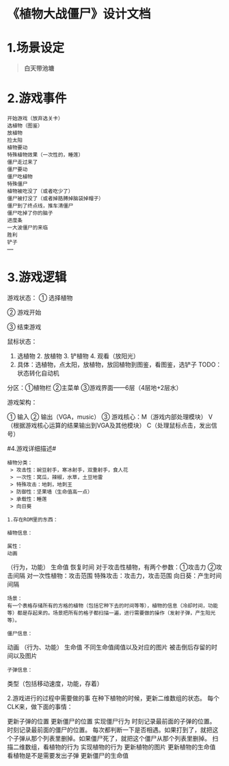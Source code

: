 # 《植物大战僵尸》设计文档 #

# 1.场景设定 #
>**白天带池塘**

# 2.游戏事件 #
    开始游戏（放弃选关卡）
	选植物（图鉴）
	放植物
	捡太阳
	植物要动
	特殊植物效果（一次性的，睡莲）
	僵尸走过来了
	僵尸要动
	僵尸吃植物
	特殊僵尸
	植物被吃没了（或者吃少了）
	僵尸被打没了（或者掉胳膊掉脑袋掉帽子）
	僵尸到了终点线，推车清僵尸
	僵尸吃掉了你的脑子
	进度条
	一大波僵尸的来临
	胜利
	铲子
	……

# 3.游戏逻辑 #
	
游戏状态：
①	选择植物

②	游戏开始

③	结束游戏

鼠标状态：
1. 选植物 2. 放植物 3. 铲植物 4. 观看（放阳光）
2. 具体：选植物，点太阳，放植物，放回植物到图鉴，看图鉴，选铲子
TODO：状态转化自动机


分区：①植物栏 ②主菜单 ③游戏界面——6层（4层地+2层水）


游戏架构：


①	输入
②	输出（VGA，music）
③	游戏核心：M（游戏内部处理模块） V（根据游戏核心运算的结果输出到VGA及其他模块） C（处理鼠标点击，发出信号）


#4.游戏详细描述#

	植物分类：
	 > 攻击性：豌豆射手，寒冰射手，双重射手，食人花
	 > 一次性：窝瓜，辣椒，水草，土豆地雷
	 > 特殊攻击：地刺，地刺王
	 > 防御性：坚果墙（生命值高一点）
	 > 承载性：睡莲
	 > 向日葵

	1.存在ROM里的东西：

	植物信息：

	属性：
    动画
（行为，功能）
	生命值
	恢复时间
	对于攻击性植物，有两个参数：①攻击力 ②攻击间隔
	对一次性植物：攻击范围
	特殊攻击：攻击力，攻击范围
	向日葵：产生时间间隔

	场景：
	有一个表格存储所有的方格的植物（包括它种下去的时间等等），植物的信息（冷却时间，功能等）都是存起来的。场景把所有的格子都扫描一遍，进行需要做的操作（发射子弹，产生阳光等）。

	僵尸信息：
动画
（行为、功能）
生命值
不同生命值阈值以及对应的图片
被击倒后存留的时间以及图片

	子弹信息：
类型（包括移动速度，功能，存着）

2.游戏进行的过程中需要做的事
在种下植物的时候，更新二维数组的状态。
每个CLK来，做下面的事情：

更新子弹的位置
更新僵尸的位置
实现僵尸行为
时刻记录最前面的子弹的位置。
时刻记录最前面的僵尸的位置。
每次都判断一下是否相遇。如果打到了，就把这个子弹从那个列表里删掉。如果僵尸死了，就把这个僵尸从那个列表里删掉。
扫描二维数组，看植物的行为
实现植物的行为
更新植物的图片
更新植物的生命值
看植物是不是需要发出子弹
更新僵尸的生命值